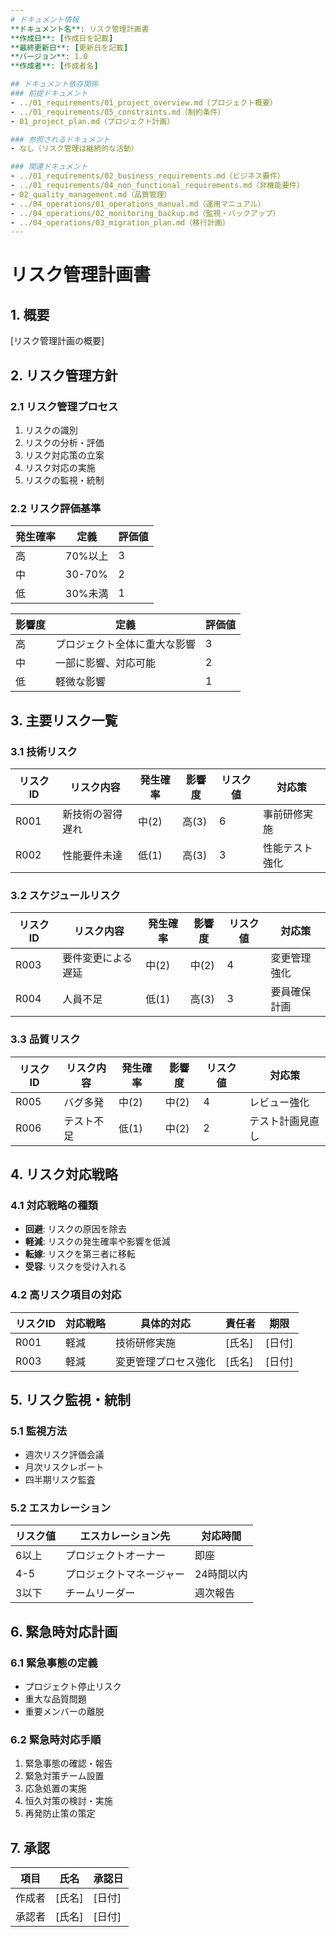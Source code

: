 ```yaml
---
# ドキュメント情報
**ドキュメント名**: リスク管理計画書
**作成日**: [作成日を記載]
**最終更新日**: [更新日を記載]
**バージョン**: 1.0
**作成者**: [作成者名]

## ドキュメント依存関係
### 前提ドキュメント
- ../01_requirements/01_project_overview.md（プロジェクト概要）
- ../01_requirements/05_constraints.md（制約条件）
- 01_project_plan.md（プロジェクト計画）

### 参照されるドキュメント
- なし（リスク管理は継続的な活動）

### 関連ドキュメント
- ../01_requirements/02_business_requirements.md（ビジネス要件）
- ../01_requirements/04_non_functional_requirements.md（非機能要件）
- 02_quality_management.md（品質管理）
- ../04_operations/01_operations_manual.md（運用マニュアル）
- ../04_operations/02_monitoring_backup.md（監視・バックアップ）
- ../04_operations/03_migration_plan.md（移行計画）
---
```


# リスク管理計画書

## 1. 概要
[リスク管理計画の概要]

## 2. リスク管理方針
### 2.1 リスク管理プロセス
1. リスクの識別
2. リスクの分析・評価
3. リスク対応策の立案
4. リスク対応の実施
5. リスクの監視・統制

### 2.2 リスク評価基準
| 発生確率 | 定義 | 評価値 |
|----------|------|--------|
| 高 | 70%以上 | 3 |
| 中 | 30-70% | 2 |
| 低 | 30%未満 | 1 |

| 影響度 | 定義 | 評価値 |
|--------|------|--------|
| 高 | プロジェクト全体に重大な影響 | 3 |
| 中 | 一部に影響、対応可能 | 2 |
| 低 | 軽微な影響 | 1 |

## 3. 主要リスク一覧
### 3.1 技術リスク
| リスクID | リスク内容 | 発生確率 | 影響度 | リスク値 | 対応策 |
|----------|------------|----------|--------|----------|--------|
| R001 | 新技術の習得遅れ | 中(2) | 高(3) | 6 | 事前研修実施 |
| R002 | 性能要件未達 | 低(1) | 高(3) | 3 | 性能テスト強化 |

### 3.2 スケジュールリスク
| リスクID | リスク内容 | 発生確率 | 影響度 | リスク値 | 対応策 |
|----------|------------|----------|--------|----------|--------|
| R003 | 要件変更による遅延 | 中(2) | 中(2) | 4 | 変更管理強化 |
| R004 | 人員不足 | 低(1) | 高(3) | 3 | 要員確保計画 |

### 3.3 品質リスク
| リスクID | リスク内容 | 発生確率 | 影響度 | リスク値 | 対応策 |
|----------|------------|----------|--------|----------|--------|
| R005 | バグ多発 | 中(2) | 中(2) | 4 | レビュー強化 |
| R006 | テスト不足 | 低(1) | 中(2) | 2 | テスト計画見直し |

## 4. リスク対応戦略
### 4.1 対応戦略の種類
- **回避**: リスクの原因を除去
- **軽減**: リスクの発生確率や影響を低減
- **転嫁**: リスクを第三者に移転
- **受容**: リスクを受け入れる

### 4.2 高リスク項目の対応
| リスクID | 対応戦略 | 具体的対応 | 責任者 | 期限 |
|----------|----------|------------|--------|------|
| R001 | 軽減 | 技術研修実施 | [氏名] | [日付] |
| R003 | 軽減 | 変更管理プロセス強化 | [氏名] | [日付] |

## 5. リスク監視・統制
### 5.1 監視方法
- 週次リスク評価会議
- 月次リスクレポート
- 四半期リスク監査

### 5.2 エスカレーション
| リスク値 | エスカレーション先 | 対応時間 |
|----------|-------------------|----------|
| 6以上 | プロジェクトオーナー | 即座 |
| 4-5 | プロジェクトマネージャー | 24時間以内 |
| 3以下 | チームリーダー | 週次報告 |

## 6. 緊急時対応計画
### 6.1 緊急事態の定義
- プロジェクト停止リスク
- 重大な品質問題
- 重要メンバーの離脱

### 6.2 緊急時対応手順
1. 緊急事態の確認・報告
2. 緊急対策チーム設置
3. 応急処置の実施
4. 恒久対策の検討・実施
5. 再発防止策の策定

## 7. 承認
| 項目 | 氏名 | 承認日 |
|------|------|--------|
| 作成者 | [氏名] | [日付] |
| 承認者 | [氏名] | [日付] | 